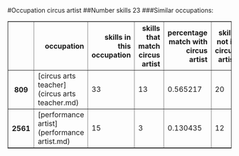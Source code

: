 #Occupation circus artist
##Number skills 23
###Similar occupations:
<table border="1" class="dataframe">
  <thead>
    <tr style="text-align: right;">
      <th></th>
      <th>occupation</th>
      <th>skills in this occupation</th>
      <th>skills that match circus artist</th>
      <th>percentage match with circus artist</th>
      <th>skills not in circus artist</th>
    </tr>
  </thead>
  <tbody>
    <tr>
      <th>809</th>
      <td>[circus arts teacher](circus arts teacher.md)</td>
      <td>33</td>
      <td>13</td>
      <td>0.565217</td>
      <td>20</td>
    </tr>
    <tr>
      <th>2561</th>
      <td>[performance artist](performance artist.md)</td>
      <td>15</td>
      <td>3</td>
      <td>0.130435</td>
      <td>12</td>
    </tr>
  </tbody>
</table>
